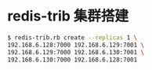 # redis-trib 集群搭建

```sh
$ redis-trib.rb create --replicas 1 \
192.168.6.128:7000 192.168.6.129:7001 \
192.168.6.129:7000 192.168.6.130:7001 \
192.168.6.130:7000 192.168.6.128:7001
```